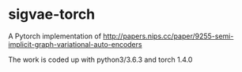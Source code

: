 # sigvae-torch
A Pytorch implementation of http://papers.nips.cc/paper/9255-semi-implicit-graph-variational-auto-encoders

The work is coded up with python3/3.6.3 and torch 1.4.0
